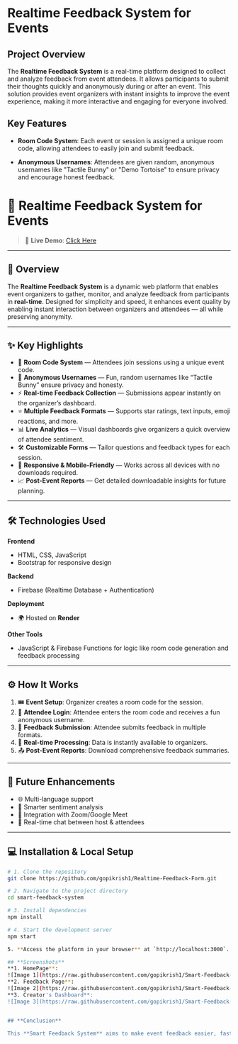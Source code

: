 # **Realtime Feedback System for Events**

## **Project Overview**

The **Realtime Feedback System** is a real-time platform designed to collect and analyze feedback from event attendees. It allows participants to submit their thoughts quickly and anonymously during or after an event. This solution provides event organizers with instant insights to improve the event experience, making it more interactive and engaging for everyone involved.

## **Key Features**

- **Room Code System**: Each event or session is assigned a unique room code, allowing attendees to easily join and submit feedback.
  
- **Anonymous Usernames**: Attendees are given random, anonymous usernames like "Tactile Bunny" or "Demo Tortoise" to ensure privacy and encourage honest feedback.
  
# 🚀 Realtime Feedback System for Events

> 🔗 **Live Demo**: [Click Here](https://smart-feedback-system-main.onrender.com)  

---

## 📌 Overview

The **Realtime Feedback System** is a dynamic web platform that enables event organizers to gather, monitor, and analyze feedback from participants in **real-time**. Designed for simplicity and speed, it enhances event quality by enabling instant interaction between organizers and attendees — all while preserving anonymity.

---

## ✨ Key Highlights

- 🔑 **Room Code System** — Attendees join sessions using a unique event code.
- 🐢 **Anonymous Usernames** — Fun, random usernames like “Tactile Bunny” ensure privacy and honesty.
- ⚡ **Real-time Feedback Collection** — Submissions appear instantly on the organizer’s dashboard.
- ⭐ **Multiple Feedback Formats** — Supports star ratings, text inputs, emoji reactions, and more.
- 📊 **Live Analytics** — Visual dashboards give organizers a quick overview of attendee sentiment.
- 🛠️ **Customizable Forms** — Tailor questions and feedback types for each session.
- 📱 **Responsive & Mobile-Friendly** — Works across all devices with no downloads required.
- 📈 **Post-Event Reports** — Get detailed downloadable insights for future planning.

---

## 🛠️ Technologies Used

**Frontend**  
- HTML, CSS, JavaScript  
- Bootstrap for responsive design

**Backend**  
- Firebase (Realtime Database + Authentication)

**Deployment**  
- 🌍 Hosted on **Render**

**Other Tools**  
- JavaScript & Firebase Functions for logic like room code generation and feedback processing

---

## ⚙️ How It Works

1. 🎟️ **Event Setup**: Organizer creates a room code for the session.
2. 🙋 **Attendee Login**: Attendee enters the room code and receives a fun anonymous username.
3. 📝 **Feedback Submission**: Attendee submits feedback in multiple formats.
4. 📡 **Real-time Processing**: Data is instantly available to organizers.
5. 📤 **Post-Event Reports**: Download comprehensive feedback summaries.

---

## 🚧 Future Enhancements

- 🌐 Multi-language support
- 🧠 Smarter sentiment analysis
- 🔗 Integration with Zoom/Google Meet
- 💬 Real-time chat between host & attendees

---

## 💻 Installation & Local Setup

```bash
# 1. Clone the repository
git clone https://github.com/gopikrish1/Realtime-Feedback-Form.git

# 2. Navigate to the project directory
cd smart-feedback-system

# 3. Install dependencies
npm install

# 4. Start the development server
npm start

5. **Access the platform in your browser** at `http://localhost:3000`.

## **Screenshots**
**1. HomePage**:
![Image 1](https://raw.githubusercontent.com/gopikrish1/Smart-Feedback-System-Main/main/images/HomePage.png)
**2. Feedback Page**:
![Image 2](https://raw.githubusercontent.com/gopikrish1/Smart-Feedback-System-Main/main/images/FeedbackPage.png)
**3. Creator's Dashboard**:
![Image 3](https://raw.githubusercontent.com/gopikrish1/Smart-Feedback-System-Main/main/images/DashBoard.png)


## **Conclusion**

This **Smart Feedback System** aims to make event feedback easier, faster, and more impactful for both organizers and attendees. By gathering insights in real-time, event organizers can act on feedback immediately, improving the overall experience for everyone.
